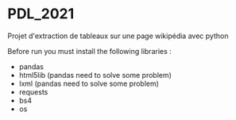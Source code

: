 # PDL_2021
Projet d'extraction de tableaux sur une page wikipédia avec python


Before run you must install the following libraries :
- pandas
- html5lib (pandas need to solve some problem)
- lxml (pandas need to solve some problem)
- requests
- bs4
- os

